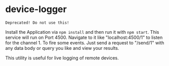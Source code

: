 device-logger
=============

    Deprecated! Do not use this!

Install the Application via `npm install` and then run it with `npm start`. This service will run on Port 4500. Navigate to it like "localhost:4500/1" to listen for the channel 1.
To fire some events. Just send a request to "/send/1" with any data body or query you like and view your results.

This utility is useful for live logging of remote devices.

